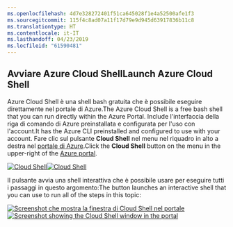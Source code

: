 ```yaml
---
ms.openlocfilehash: 4d7e328272401f51ca645028f1e4a52500afe1f3
ms.sourcegitcommit: 115f4c8ad07a11f17d79e9d945d63917836b11c8
ms.translationtype: HT
ms.contentlocale: it-IT
ms.lasthandoff: 04/23/2019
ms.locfileid: "61590481"
---
```

## <a name="launch-azure-cloud-shell"></a><span data-ttu-id="feb70-101">Avviare Azure Cloud Shell</span><span class="sxs-lookup"><span data-stu-id="feb70-101">Launch Azure Cloud Shell</span></span>

<span data-ttu-id="feb70-102">Azure Cloud Shell è una shell bash gratuita che è possibile eseguire direttamente nel portale di Azure.</span><span class="sxs-lookup"><span data-stu-id="feb70-102">The Azure Cloud Shell is a free bash shell that you can run directly within the Azure Portal.</span></span> <span data-ttu-id="feb70-103">Include l'interfaccia della riga di comando di Azure preinstallata e configurata per l'uso con l'account.</span><span class="sxs-lookup"><span data-stu-id="feb70-103">It has the Azure CLI preinstalled and configured to use with your account.</span></span> <span data-ttu-id="feb70-104">Fare clic sul pulsante **Cloud Shell** nel menu nel riquadro in alto a destra nel [portale di Azure](https://portal.azure.com).</span><span class="sxs-lookup"><span data-stu-id="feb70-104">Click the **Cloud Shell** button on the menu in the upper-right of the [Azure portal](https://portal.azure.com).</span></span>

<span data-ttu-id="feb70-105">[![Cloud Shell](../media/cloud-shell-try-it/cloud-shell-menu.png)](https://portal.azure.com)</span><span class="sxs-lookup"><span data-stu-id="feb70-105">[![Cloud Shell](../media/cloud-shell-try-it/cloud-shell-menu.png)](https://portal.azure.com)</span></span>

<span data-ttu-id="feb70-106">Il pulsante avvia una shell interattiva che è possibile usare per eseguire tutti i passaggi in questo argomento:</span><span class="sxs-lookup"><span data-stu-id="feb70-106">The button launches an interactive shell that you can use to run all of the steps in this topic:</span></span>

<span data-ttu-id="feb70-107">[![Screenshot che mostra la finestra di Cloud Shell nel portale](../media/cloud-shell-try-it/cloud-shell-safari.png)](https://portal.azure.com)</span><span class="sxs-lookup"><span data-stu-id="feb70-107">[![Screenshot showing the Cloud Shell window in the portal](../media/cloud-shell-try-it/cloud-shell-safari.png)](https://portal.azure.com)</span></span>